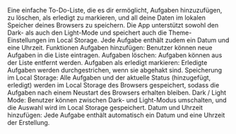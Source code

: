 
Eine einfache To-Do-Liste, die es dir ermöglicht, Aufgaben hinzuzufügen, zu löschen, als erledigt zu markieren, und all deine Daten im lokalen Speicher deines Browsers zu speichern. Die App unterstützt sowohl den Dark- als auch den Light-Mode und speichert auch die Theme-Einstellungen im Local Storage. Jede Aufgabe enthält zudem ein Datum und eine Uhrzeit.
Funktionen
Aufgaben hinzufügen: Benutzer können neue Aufgaben in die Liste eintragen.
Aufgaben löschen: Aufgaben können aus der Liste entfernt werden.
Aufgaben als erledigt markieren: Erledigte Aufgaben werden durchgestrichen, wenn sie abgehakt sind.
Speicherung im Local Storage: Alle Aufgaben und der aktuelle Status (hinzugefügt, erledigt) werden im Local Storage des Browsers gespeichert, sodass die Aufgaben nach einem Neustart des Browsers erhalten bleiben.
Dark / Light Mode: Benutzer können zwischen Dark- und Light-Modus umschalten, und die Auswahl wird im Local Storage gespeichert.
Datum und Uhrzeit hinzufügen: Jede Aufgabe enthält automatisch ein Datum und eine Uhrzeit der Erstellung.
